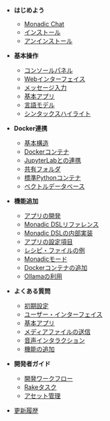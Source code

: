 - **はじめよう**

    - [Monadic Chat](/ja/README.md)
    - [インストール](/ja/getting-started/installation.md)
    - [アンインストール](/ja/getting-started/uninstallation.md)

- **基本操作**

    - [コンソールパネル](/ja/basic-usage/console-panel.md)
    - [Webインターフェイス](/ja/basic-usage/web-interface.md)
    - [メッセージ入力](/ja/basic-usage/message-input.md)
    - [基本アプリ](/ja/basic-usage/basic-apps.md)
    - [言語モデル](/ja/basic-usage/language-models.md)
    - [シンタックスハイライト](/ja/basic-usage/syntax-highlighting.md)

- **Docker連携**
    - [基本構造](/ja/docker-integration/basic-architecture.md)
    - [Dockerコンテナ](/ja/docker-integration/docker-access.md)
    - [JupyterLabとの連携](/ja/docker-integration/jupyterlab.md)
    - [共有フォルダ](/ja/docker-integration/shared-folder.md)
    - [標準Pythonコンテナ](/ja/docker-integration/python-container.md)
    - [ベクトルデータベース](/ja/docker-integration/vector-database.md)

- **機能追加**

    - [アプリの開発](/ja/advanced-topics/develop_apps.md)
    - [Monadic DSLリファレンス](/ja/advanced-topics/monadic_dsl.md)
    - [Monadic DSLの内部実装](/ja/advanced-topics/mdsl-internals.md)
    - [アプリの設定項目](/ja/advanced-topics/setting-items.md)
    - [レシピ・ファイルの例](/ja/advanced-topics/recipe-examples.md)
    - [Monadicモード](/ja/advanced-topics/monadic-mode.md)
    - [Dockerコンテナの追加](/ja/advanced-topics/adding-containers.md)
    - [Ollamaの利用](/ja/advanced-topics/ollama.md)
    
- **よくある質問**
    - [初期設定](/ja/faq/faq-settings.md)
    - [ユーザー・インターフェイス](/ja/faq/faq-user-interface.md)
    - [基本アプリ](/ja/faq/faq-basic-apps.md)
    - [メディアファイルの送信](/ja/faq/faq-media-files.md)
    - [音声インタラクション](/ja/faq/faq-voice-interaction.md)
    - [機能の追加](/ja/faq/faq-extra-features.md)

- **開発者ガイド**

    - [開発ワークフロー](/ja/developer/development_workflow.md)
    - [Rakeタスク](/ja/developer/rake_tasks.md)
    - [アセット管理](/ja/developer/assets.md)

- [更新履歴](/ja/changelog.md)

